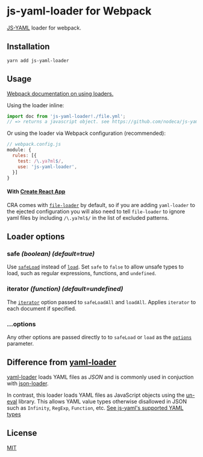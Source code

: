 # js-yaml-loader for Webpack

[JS-YAML](https://github.com/nodeca/js-yaml) loader for webpack.

## Installation

`yarn add js-yaml-loader`

## Usage

[Webpack documentation on using loaders.](https://webpack.js.org/concepts/loaders/#using-loaders)

Using the loader inline:

``` javascript
import doc from 'js-yaml-loader!./file.yml';
// => returns a javascript object. see https://github.com/nodeca/js-yaml
```

Or using the loader via Webpack configuration (recommended):

``` javascript
// webpack.config.js
module: {
  rules: [{
    test: /\.ya?ml$/,
    use: 'js-yaml-loader',
  }]
}
```

#### With [Create React App](https://github.com/facebook/create-react-app)

CRA comes with [`file-loader`](https://github.com/webpack-contrib/file-loader)
by default, so if you are adding `yaml-loader` to the ejected configuration
you will also need to tell `file-loader` to ignore yaml files by including 
`/\.ya?ml$/` in the list of excluded patterns.

## Loader options

### safe *(boolean) (default=true)*

Use [`safeLoad`](https://github.com/nodeca/js-yaml#safeload-string---options-)
instead of [`load`](https://github.com/nodeca/js-yaml#load-string---options-).
Set `safe` to `false` to allow unsafe types to load, such as regular
expressions, functions, and `undefined`.

### iterator *(function) (default=undefined)*

The [`iterator`](https://github.com/nodeca/js-yaml#safeloadall-string--iterator--options-)
option passed to `safeLoadAll` and `loadAll`. Applies `iterator` to each
document if specified.

### ...options

Any other options are passed directly to to `safeLoad` or `load` as the
[`options`](https://github.com/nodeca/js-yaml#safeload-string---options-)
parameter.

## Difference from [yaml-loader](https://github.com/okonet/yaml-loader)

[yaml-loader](https://github.com/okonet/yaml-loader) loads YAML files
as _JSON_ and is commonly used in conjuction with [json-loader](https://github.com/webpack-contrib/json-loader).

In contrast, this loader loads YAML files as JavaScript objects using the
[un-eval](https://github.com/tiansh/un_eval.js) library. This allows YAML value
types otherwise disallowed in JSON such as `Infinity`, `RegExp`, `Function`,
etc. [See js-yaml's supported YAML types](https://github.com/nodeca/js-yaml#supported-yaml-types)

## License

[MIT](http://www.opensource.org/licenses/mit-license.php)
